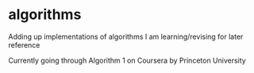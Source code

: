 # algorithms
Adding up implementations of algorithms I am learning/revising for later reference

Currently going through Algorithm 1 on Coursera by Princeton University
